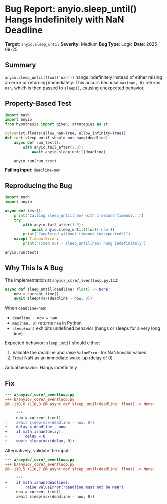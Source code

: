 # Bug Report: anyio.sleep_until() Hangs Indefinitely with NaN Deadline

**Target**: `anyio.sleep_until`
**Severity**: Medium
**Bug Type**: Logic
**Date**: 2025-09-25

## Summary

`anyio.sleep_until(float('nan'))` hangs indefinitely instead of either raising an error or returning immediately. This occurs because `max(nan, 0)` returns `nan`, which is then passed to `sleep()`, causing unexpected behavior.

## Property-Based Test

```python
import math
import anyio
from hypothesis import given, strategies as st

@given(st.floats(allow_nan=True, allow_infinity=True))
def test_sleep_until_should_not_hang(deadline):
    async def run_test():
        with anyio.fail_after(1.0):
            await anyio.sleep_until(deadline)

    anyio.run(run_test)
```

**Failing input**: `deadline=nan`

## Reproducing the Bug

```python
import math
import anyio

async def test():
    print("Calling sleep_until(nan) with 1-second timeout...")
    try:
        with anyio.fail_after(1.0):
            await anyio.sleep_until(float('nan'))
        print("Completed without timeout (unexpected!)")
    except TimeoutError:
        print("Timed out - sleep_until(nan) hung indefinitely")

anyio.run(test)
```

## Why This Is A Bug

The implementation at `anyio/_core/_eventloop.py:113`:

```python
async def sleep_until(deadline: float) -> None:
    now = current_time()
    await sleep(max(deadline - now, 0))
```

When `deadline=nan`:
- `deadline - now = nan`
- `max(nan, 0)` returns `nan` in Python
- `sleep(nan)` exhibits undefined behavior (hangs or sleeps for a very long time)

Expected behavior: `sleep_until` should either:
1. Validate the deadline and raise `ValueError` for NaN/invalid values
2. Treat NaN as an immediate wake-up (delay of 0)

Actual behavior: Hangs indefinitely

## Fix

```diff
--- a/anyio/_core/_eventloop.py
+++ b/anyio/_core/_eventloop.py
@@ -110,6 +110,8 @@ async def sleep_until(deadline: float) -> None:

     """
     now = current_time()
-    await sleep(max(deadline - now, 0))
+    delay = deadline - now
+    if math.isnan(delay):
+        delay = 0
+    await sleep(max(delay, 0))
```

Alternatively, validate the input:

```diff
--- a/anyio/_core/_eventloop.py
+++ b/anyio/_core/_eventloop.py
@@ -110,5 +110,7 @@ async def sleep_until(deadline: float) -> None:

     """
+    if math.isnan(deadline):
+        raise ValueError("deadline must not be NaN")
     now = current_time()
     await sleep(max(deadline - now, 0))
```